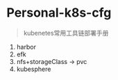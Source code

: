 # Personal-k8s-cfg
> kubenetes常用工具链部署手册 <br>

1. harbor
2. efk
3. nfs+storageClass -> pvc
4. kubesphere
